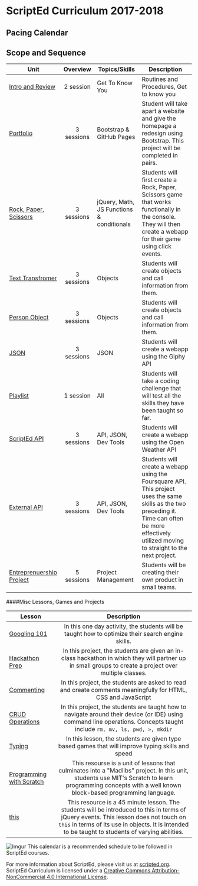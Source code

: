 # ScriptEd Curriculum 2017-2018

## Pacing Calendar

## Scope and Sequence

| Unit  | Overview | Topics/Skills | Description |
|-------|:-------:|------|--------------|
|  [Intro and Review](units/unit0)|2 session | Get To Know You | Routines and Procedures, Get to know you |
| [Portfolio](units/unit1) | 3 sessions | Bootstrap & GitHub Pages| Student will take apart a website and give the homepage a redesign using Bootstrap. This project will be completed in pairs. |
| [Rock, Paper, Scissors](units/unit2) | 3 sessions | jQuery, Math, JS Functions & conditionals | Students will first create a Rock, Paper, Scissors game that works functionally in the console. They will then create a webapp for their game using click events.|
| [Text Transfromer](units/5-JSobjects) | 3 sessions | Objects| Students will create objects and call information from them. |
| [Person Object](units/5-JSobjects) | 3 sessions | Objects| Students will create objects and call information from them. |
| [JSON](units/6-giphyAPI) | 3 sessions |  JSON | Students will create a webapp using the Giphy API|
| [Playlist](units/midYearChallenge) | 1 session | All| Students will take a coding challenge that will test all the skills they have been taught so far.|
| [ScriptEd  API](units/7-openWeatherAPI) | 3 sessions | API, JSON, Dev Tools| Students will create a webapp using the Open Weather API|
| [External API](units/opt-FoursquareAPI)| 3 sessions  | API, JSON, Dev Tools| Students will create a webapp using the Foursquare API. This project uses the same skills as the two preceding it. Time can often be more effectively utilized moving to straight to the next project. |
| [Entreprenuership Project](units/9-entrepreneur) | 5 sessions | Project Management| Students will be creating their own product in small teams. |

####Misc Lessons, Games and Projects

| Lesson | Description |
|-------|:-------:|
| [Googling 101](../miscLessons/googling101) | In this one day activity, the students will be taught how to optimize their search engine skills.|
|  [Hackathon Prep](https://docs.google.com/presentation/d/188SbubVsDb0FaDEQjokigsEAJ1Ucb1uVuJEqee819WE/edit?usp=sharing)  | In this project, the students are given an in-class hackathon in which they will partner up in small groups to create a project over multiple classes.| 
|  [Commenting](https://docs.google.com/presentation/d/1s7hDP4IZSXYTwa2vAKLHgzXgZW0gDpCPHp6JK3nqczo/edit?usp=sharing)  | In this project, the students are asked to read and create comments meaningfully for HTML, CSS and JavaScript|
|  [CRUD Operations](../miscLessons/commandLine)  | In this project, the students are taught how to navigate around their device (or IDE) using command line operations. Concepts taught include `rm, mv, ls, pwd, >, mkdir` |
|  [Typing](https://docs.google.com/presentation/d/18-1xt6VBbh5WM6afUbYJOWO2Gd9hgTaMFhZOz6gV6qc/edit?usp=sharing)  | In this lesson, the students are given type based games that will improve typing skills and speed|
|  [Programming with Scratch](../miscLessons/scratchUnit)  | This resourse is a unit of lessons that culminates into a "Madlibs" project. In this unit, students use MIT's Scratch to learn programming concepts with a well known block-based programming language.|   
|  [this](../miscLessons/this)  | This resource is a 45 minute lesson. The students will be introduced to this in terms of jQuery events. This lesson does not touch on `this` in terms of its use in objects. It is intended to be taught to students of varying abilities.|  

![Imgur](http://i.imgur.com/auYe4DE.png)
This calendar is a recommended schedule to be followed in ScriptEd courses.

For more information about ScriptEd, please visit us at [scripted.org](https://www.scripted.org). 
<br>
ScriptEd Curriculum is licensed under a <a rel="license" href="http://creativecommons.org/licenses/by-nc/4.0/">Creative Commons Attribution-NonCommercial 4.0 International License</a>. 
